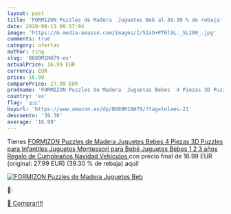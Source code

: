 ```yaml
---
layout: post
title: 'FORMIZON Puzzles de Madera  Juguetes Beb al 39.30 % de rebaja'
date: 2020-08-13 00:57:04
image: 'https://m.media-amazon.com/images/I/51xO+PT6l9L._SL200_.jpg'
comments: true
category: ofertas
author: ring
slug: 'B089M1NH79-es'
actualPrice: 16.99 EUR
currency: EUR
price: 16.99
comparePrice: 27.99 EUR
prodname: 'FORMIZON Puzzles de Madera  Juguetes Bebes  4 Piezas 3D Puzzles para Infantiles Juguetes Montessori para Bebé  Juguetes Bebes 1 2 3 años  Regalo de Cumpleaños  Navidad  Vehículos '
country: 'es'
flag: '🇪🇸'
buyurl: 'https://www.amazon.es/dp/B089M1NH79/?tag=tolees-21'
descuento: '39.30'
average: '16.99'
---
```


Tienes [FORMIZON Puzzles de Madera  Juguetes Bebes  4 Piezas 3D Puzzles para Infantiles Juguetes Montessori para Bebé  Juguetes Bebes 1 2 3 años  Regalo de Cumpleaños  Navidad  Vehículos ](https://www.amazon.es/dp/B089M1NH79/?tag=tolees-21) con precio final de  16.99 EUR (original: 27.99 EUR) (39.30 %  de rebaja) aqui!

[![FORMIZON Puzzles de Madera  Juguetes Beb](https://m.media-amazon.com/images/I/51xO+PT6l9L._SL200_.jpg)](https://www.amazon.es/dp/B089M1NH79/?tag=tolees-21)

🔎:


[🛒 Comprar!!!](https://www.amazon.es/dp/B089M1NH79/?tag=tolees-21)
